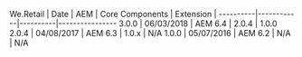 We.Retail | Date       | AEM      | Core Components | Extension |
----------|------------|----------|----------------
3.0.0     | 06/03/2018 | AEM 6.4  | 2.0.4 | 1.0.0
2.0.4     | 04/08/2017 | AEM 6.3  | 1.0.x | N/A 
1.0.0     | 05/07/2016 | AEM 6.2  | N/A | N/A
